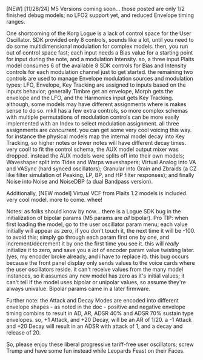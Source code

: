 [NEW] [11/28/24] M5 Versions coming soon... those posted are only 1/2 finished debug models; no LFO2 support yet, and reduced Envelope timing ranges. 

One shortcoming of the Korg Logue is a lack of control space for the User Oscillator. SDK provided only 8 controls, sounds like a lot, until you need to do some multidimensional modulation for complex models. then, you run out of control space fast; each input needs a Bias value for a starting point for input during the note, and a modulation Intensity. so, a three input Plaits model consumes 6 of the available 8 SDK controls for Bias and Intensity controls for each modulation channel just to get started. the remaining two controls are used to manage Envelope modulation sources and modulation types; LFO, Envelope, Key Tracking are assigned to inputs based on the inputs behavior; generally Timbre get an envelope, Morph gets the envelope and the LFO, and the Harmonics input gets Key Tracking. although, some models may have different assignments where is makes sense to do so. mkII has a few extra controls, so more complex schemas with multiple permutations of modulation controls can be more easily implemented with an Index to select modulation assignment. all three assignments are *concurrent*. you can get some very cool voicing this way. for instance the physical models map the internal model decay into Key Tracking, so higher notes or lower notes will have different decay times. very cool! to fit the control schema, the AUX model output mixer was dropped. instead the AUX models were splits off into their own models; Waveshaper split into Tides and Warps waveshapers; Virtual Analog into VA and VASync (hard synced oscillators); Granular into Grain and Zbraids (a CZ like filter simulation of Peaking, LP, BP, and HP filter responses); and finally Noise into Noise and NoiseDBP (a dual Bandpass version).

Additionally, [NEW model] Virtual VCF from Plaits 1.2 models is included. very cool model. more to come. whee!

Notes: as folks should know by now... there is a Logue SDK bug in the initialization of bipolar params (M5 params are *all* bipolar). Pro TIP: when first loading the model, go to the user oscillator param menu; each value initially will appear as zero, if you don't touch it, the next time it will be -100. to avoid this; simply go through each param first one by one, and increment/decrement it by one the first time you see it. this will *really* initialize it to zero, and save you a *lot* of encoder param value twisting later. (yes, my encoder broke already, and i have to replace it). this bug occurs because the front panel display only sends values to the voice cards where the user oscillators reside. it can't receive values from the many model instances, so it assumes any new model has zero as it's initial values; it can't tell if the model uses bipolar or unipolar values, so assume they're always univalue. Bipolar params came in a later firmware. 

Further note: the Attack and Decay Modes are encoded into different envelope shapes - as noted in the doc - positive and negative envelope timing combins to result in AD, AR, ADSR 40% and ADSR 70% sustain type envelopes. so, +1 Attack, and +20 Decay, will be an AR of 1/20. a -1 Attack and +20 Decay will result in an ADSR with attack of 1, and a decay and release of 20.

So, please enjoy these liberal progressive tariff-free user oscillators; screw Trump and have some fun instead while Leopards Feast on their Faces.
